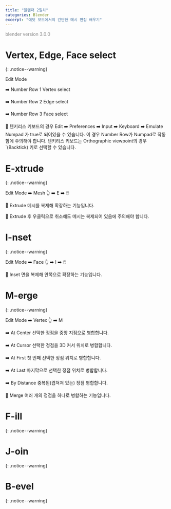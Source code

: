 ```yaml
---
title: "블렌더 2일차"
categories: Blender
excerpt: "에딧 모드에서의 간단한 메시 편집 배우기"
---
```


<span style="color:gray">blender version 3.0.0</span>

# Vertex, Edge, Face select
{: .notice--warning}

<span class="block-darkgrey">Edit Mode</span>

➡️ <span class="block-darkgrey">Number Row 1</span> Vertex select

➡️ <span class="block-darkgrey">Number Row 2</span> Edge select

➡️ <span class="block-darkgrey">Number Row 3</span> Face select

🚨 텐키리스 키보드의 경우 <span class="block-darkgrey">Edit</span> ➡️ <span class="block-darkgrey">Preferences</span> ➡️ <span class="block-darkgrey">Input</span> ➡️ <span class="block-darkgrey">Keyboard</span> ➡️ <span class="block-darkgrey">Emulate Numpad</span> 가 <span class="block-lightgreen">true</span>로 되어있을 수 있습니다. 이 경우 <span class="block-lightgreen">Number Row</span>가 <span class="block-lightgreen">Numpad</span>로 작동함에 주의해야 합니다. 텐키리스 키보드는 <span class="block-lightgreen">Orthographic viewpoint</span>의 경우 <span class="block-darkgrey">`(Backtick)</span> 키로 선택할 수 있습니다.

# E-xtrude
{: .notice--warning}

<span class="block-darkgrey">Edit Mode</span> ➡️ <span class="block-darkgrey">Mesh</span> 👆 ➡️ <span class="block-darkgrey">E</span> ➡️ 🖱️

📢 <span class="block-lightgreen">Extrude</span> 메시를 복제해 확장하는 기능입니다.

🚨 Extrude 후 우클릭으로 취소해도 메시는 복제되어 있음에 주의해야 합니다.

# I-nset
{: .notice--warning}

<span class="block-darkgrey">Edit Mode</span> ➡️ <span class="block-darkgrey">Face</span> 👆 ➡️ <span class="block-darkgrey">I</span> ➡️ 🖱️

📢 <span class="block-lightgreen">Inset</span> 면을 복제해 안쪽으로 확장하는 기능입니다.

# M-erge
{: .notice--warning}

<span class="block-darkgrey">Edit Mode</span> ➡️ <span class="block-darkgrey">Vertex</span> 👆 ➡️ <span class="block-darkgrey">M</span>

➡️ <span class="block-darkgrey">At Center</span> 선택한 정점을 중앙 지점으로 병합합니다.

➡️ <span class="block-darkgrey">At Cursor</span> 선택한 정점을 3D 커서 위치로 병합합니다.

➡️ <span class="block-darkgrey">At First</span> 첫 번째 선택한 정점 위치로 병합합니다.

➡️ <span class="block-darkgrey">At Last</span> 마지막으로 선택한 정점 위치로 병합합니다.

➡️ <span class="block-darkgrey">By Distance</span> 중복된(겹쳐져 있는) 정점 병합합니다.

📢 <span class="block-lightgreen">Merge</span> 여러 개의 정점을 하나로 병합하는 기능입니다.

# F-ill
{: .notice--warning}

# J-oin
{: .notice--warning}

# B-evel
{: .notice--warning}